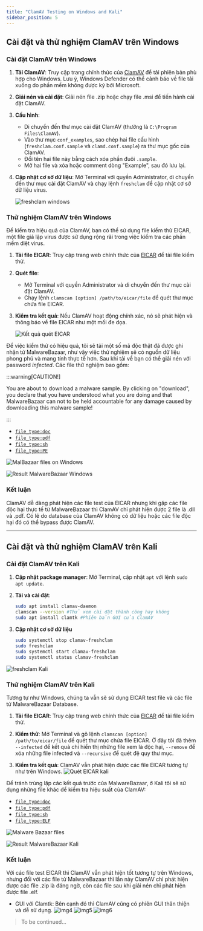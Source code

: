 ```yaml
---
title: "ClamAV Testing on Windows and Kali"
sidebar_position: 5
---
```


## Cài đặt và thử nghiệm ClamAV trên Windows

### Cài đặt ClamAV trên Windows

1. **Tải ClamAV**: Truy cập trang chính thức của [ClamAV](https://www.clamav.net/downloads) để tải phiên bản phù hợp cho Windows. Lưu ý, Windows Defender có thể cảnh báo về file tải xuống do phần mềm không được ký bởi Microsoft.
2. **Giải nén và cài đặt**: Giải nén file .zip hoặc chạy file .msi để tiến hành cài đặt ClamAV.
3. **Cấu hình**:
   - Di chuyển đến thư mục cài đặt ClamAV (thường là `C:\Program Files\ClamAV`).
   - Vào thư mục `conf_examples`, sao chép hai file cấu hình (`freshclam.conf.sample` và `clamd.conf.sample`) ra thư mục gốc của ClamAV.
   - Đổi tên hai file này bằng cách xóa phần đuôi `.sample`.
   - Mở hai file và xóa hoặc comment dòng "Example", sau đó lưu lại.
4. **Cập nhật cơ sở dữ liệu**: Mở Terminal với quyền Administrator, di chuyển đến thư mục cài đặt ClamAV và chạy lệnh `freshclam` để cập nhật cơ sở dữ liệu virus.

   ![freshclam windows](./img/Screenshot%202025-03-05%20141014.png)

### Thử nghiệm ClamAV trên Windows

Để kiểm tra hiệu quả của ClamAV, bạn có thể sử dụng file kiểm thử EICAR, một file giả lập virus được sử dụng rộng rãi trong việc kiểm tra các phần mềm diệt virus.

1. **Tải file EICAR**: Truy cập trang web chính thức của [EICAR](https://www.eicar.org/download-anti-malware-testfile/) để tải file kiểm thử.
2. **Quét file**:
   - Mở Terminal với quyền Administrator và di chuyển đến thư mục cài đặt ClamAV.
   - Chạy lệnh `clamscan [option] /path/to/eicar/file` để quét thư mục chứa file EICAR.
3. **Kiểm tra kết quả**: Nếu ClamAV hoạt động chính xác, nó sẽ phát hiện và thông báo về file EICAR như một mối đe dọa.

   ![Kết quả quét EICAR](./img/Screenshot%202025-03-05%20131258.png)

Để việc kiểm thử có hiệu quả, tôi sẽ tải một số mã độc thật đã được ghi nhận từ MalwareBazaar, như vậy việc thử nghiệm sẽ có nguồn dữ liệu phong phú và mang tính thực tế hơn. Sau khi tải về bạn có thể giải nén với password _infected_. Các file thử nghiệm bao gồm:

:::warning[CAUTION!]

You are about to download a malware sample. By clicking on "download", you declare that you have understood what you are doing and that MalwareBazaar can not to be held accountable for any damage caused by downloading this malware sample!

:::

- [`file_type:doc`](https://bazaar.abuse.ch/download/88ad296056a6be66969f1e5ce6694398944804a39d8465b42e0af73c5af12cb0/)
- [`file_type:pdf`](https://bazaar.abuse.ch/download/5e303fd9317236b55429aedd5c7aa133f3ea9dd2a50402930c50c5fbcc6e27e6/)
- [`file_type:sh`](https://bazaar.abuse.ch/download/bcefd8b11cd18d2e829285287e13ef29e50adbe986c737ebb5f69a01f616a9ba/)
- [`file_type:PE`](https://bazaar.abuse.ch/download/0c3b276a645b603ef249cb10dca8e6c20d446713464598e873f9613724cbdc90/)

![MalBazaar files on Windows](./img/Screenshot%202025-03-06%20161232.png)

![Result MalwareBazaar Windows](./img/Screenshot%202025-03-06%20161023.png)

### Kết luận

ClamAV dễ dàng phát hiện các file test của EICAR nhưng khi gặp các file độc hại thực tế từ MalwareBazaar thì ClamAV chỉ phát hiện được 2 file là .dll và .pdf. Có lẽ do database của ClamAV không có dữ liệu hoặc các file độc hại đó có thể bypass được ClamAV.

---

## Cài đặt và thử nghiệm ClamAV trên Kali

### Cài đặt ClamAV trên Kali

1. **Cập nhật package manager**: Mở Terminal, cập nhật `apt` với lệnh `sudo apt update`.
2. **Tải và cài đặt**:

   ```bash
   sudo apt install clamav-daemon
   clamscan --version #Thử xem cài đặt thành công hay không
   sudo apt install clamtk #Phiên bản GUI của ClamAV
   ```

3. **Cập nhật cơ sở dữ liệu**

   ```bash
   sudo systemctl stop clamav-freshclam
   sudo freshclam
   sudo systemctl start clamav-freshclam
   sudo systemctl status clamav-freshclam
   ```

![freshclam Kali](./img/Screenshot%20From%202025-03-05%2011-30-36.png)

### Thử nghiệm ClamAV trên Kali

Tương tự như Windows, chúng ta vẫn sẽ sử dụng EICAR test file và các file từ MalwareBazaar Database.

1. **Tải file EICAR**: Truy cập trang web chính thức của [EICAR](https://www.eicar.org/download-anti-malware-testfile/) để tải file kiểm thử.
2. **Kiểm thử**: Mở Terminal và gõ lệnh `clamscan [option] /path/to/eicar/file` để quét thư mục chứa file EICAR. Ở đây tôi đã thêm `--infected` để kết quả chỉ hiển thị những file xem là độc hại, `--remove` để xóa những file infected và `--recursive` để quét đệ quy thư mục.

3. **Kiểm tra kết quả**: ClamAV vẫn phát hiện được các file EICAR tương tự như trên Windows.
   ![Quét EICAR kali](./img/Screenshot%20From%202025-03-05%2011-43-51.png)

Để tránh trùng lặp các kết quả trước của MalwareBazaar, ở Kali tôi sẽ sử dụng những file khác để kiểm tra hiệu suất của ClamAV:

- [`file_type:doc`](https://bazaar.abuse.ch/download/baf263ee8dac244ac1fd201a83ba9ed2c3b21eed8b445e8928729d8ca2680889/)
- [`file_type:pdf`](https://bazaar.abuse.ch/download/23e20d630a8fd12600c2811d8f179f0e408dcb3e82600456db74cbf93a66e70f/)
- [`file_type:sh`](https://bazaar.abuse.ch/download/e6044c88efe786c5f75dc8e870723c6041c95626c509fb4bbde2311c03a3cb72/)
- [`file_type:ELF`](https://bazaar.abuse.ch/download/9d35531bac103531c80055dbebc3dd3f94799f7578db7676f4c2e9341fd2349c/)

![Malware Bazaar files](./img/Screenshot%202025-03-06%20154939.png)

![Result MalwareBazaar Kali](./img/Screenshot%202025-03-06%20154713.png)

### Kết luận

Với các file test EICAR thì ClamAV vẫn phát hiện tốt tương tự trên Windows, nhưng đối với các file từ MalwareBazaar thì lần này ClamAV chỉ phát hiện được các file .zip là đáng ngờ, còn các file sau khi giải nén chỉ phát hiện được file .elf.

- GUI với Clamtk: Bên cạnh đó thì ClamAV cũng có phiên GUI thân thiện và dễ sử dụng.
  ![img4](./img/Screenshot%202025-03-05%20235738.png)
  ![img5](./img/Screenshot%202025-03-05%20235935.png)
  ![img6](./img/Screenshot%202025-03-06%20000310.png)

> To be continued...
